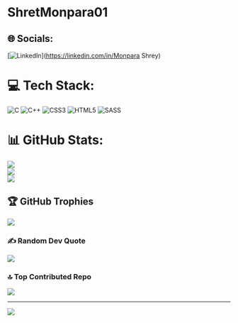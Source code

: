 # ShretMonpara01

## 🌐 Socials:
[![LinkedIn](https://img.shields.io/badge/LinkedIn-%230077B5.svg?logo=linkedin&logoColor=white)](https://linkedin.com/in/Monpara Shrey) 

# 💻 Tech Stack:
![C](https://img.shields.io/badge/c-%2300599C.svg?style=for-the-badge&logo=c&logoColor=white) ![C++](https://img.shields.io/badge/c++-%2300599C.svg?style=for-the-badge&logo=c%2B%2B&logoColor=white) ![CSS3](https://img.shields.io/badge/css3-%231572B6.svg?style=for-the-badge&logo=css3&logoColor=white) ![HTML5](https://img.shields.io/badge/html5-%23E34F26.svg?style=for-the-badge&logo=html5&logoColor=white) ![SASS](https://img.shields.io/badge/SASS-hotpink.svg?style=for-the-badge&logo=SASS&logoColor=white)
# 📊 GitHub Stats:
![](https://github-readme-stats.vercel.app/api?username=ShreyMonpara01&theme=radical&hide_border=false&include_all_commits=true&count_private=true)<br/>
![](https://github-readme-streak-stats.herokuapp.com/?user=ShreyMonpara01&theme=radical&hide_border=false)<br/>
![](https://github-readme-stats.vercel.app/api/top-langs/?username=ShreyMonpara01&theme=radical&hide_border=false&include_all_commits=true&count_private=true&layout=compact)

## 🏆 GitHub Trophies
![](https://github-profile-trophy.vercel.app/?username=ShreyMonpara01&theme=radical&no-frame=false&no-bg=false&margin-w=4)

### ✍️ Random Dev Quote
![](https://quotes-github-readme.vercel.app/api?type=horizontal&theme=radical)

### 🔝 Top Contributed Repo
![](https://github-contributor-stats.vercel.app/api?username=ShreyMonpara01&limit=5&theme=dark&combine_all_yearly_contributions=true)

---
[![](https://visitcount.itsvg.in/api?id=ShreyMonpara01&icon=0&color=0)](https://visitcount.itsvg.in)

<!-- Proudly created with GPRM ( https://gprm.itsvg.in ) -->
